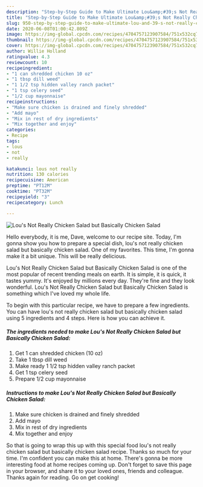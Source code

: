 ```yaml
---
description: "Step-by-Step Guide to Make Ultimate Lou&amp;#39;s Not Really Chicken Salad but Basically Chicken Salad"
title: "Step-by-Step Guide to Make Ultimate Lou&amp;#39;s Not Really Chicken Salad but Basically Chicken Salad"
slug: 950-step-by-step-guide-to-make-ultimate-lou-and-39-s-not-really-chicken-salad-but-basically-chicken-salad
date: 2020-06-08T01:00:42.809Z
image: https://img-global.cpcdn.com/recipes/4704757123907584/751x532cq70/lous-not-really-chicken-salad-but-basically-chicken-salad-recipe-main-photo.jpg
thumbnail: https://img-global.cpcdn.com/recipes/4704757123907584/751x532cq70/lous-not-really-chicken-salad-but-basically-chicken-salad-recipe-main-photo.jpg
cover: https://img-global.cpcdn.com/recipes/4704757123907584/751x532cq70/lous-not-really-chicken-salad-but-basically-chicken-salad-recipe-main-photo.jpg
author: Willie Holland
ratingvalue: 4.3
reviewcount: 10
recipeingredient:
- "1 can shredded chicken 10 oz"
- "1 tbsp dill weed"
- "1 1/2 tsp hidden valley ranch packet"
- "1 tsp celery seed"
- "1/2 cup mayonnaise"
recipeinstructions:
- "Make sure chicken is drained and finely shredded"
- "Add mayo"
- "Mix in rest of dry ingredients"
- "Mix together and enjoy"
categories:
- Recipe
tags:
- lous
- not
- really

katakunci: lous not really 
nutrition: 130 calories
recipecuisine: American
preptime: "PT12M"
cooktime: "PT32M"
recipeyield: "3"
recipecategory: Lunch

---
```



![Lou&#39;s Not Really Chicken Salad but Basically Chicken Salad](https://img-global.cpcdn.com/recipes/4704757123907584/751x532cq70/lous-not-really-chicken-salad-but-basically-chicken-salad-recipe-main-photo.jpg)

Hello everybody, it is me, Dave, welcome to our recipe site. Today, I'm gonna show you how to prepare a special dish, lou&#39;s not really chicken salad but basically chicken salad. One of my favorites. This time, I'm gonna make it a bit unique. This will be really delicious.



Lou&#39;s Not Really Chicken Salad but Basically Chicken Salad is one of the most popular of recent trending meals on earth. It is simple, it is quick, it tastes yummy. It's enjoyed by millions every day. They're fine and they look wonderful. Lou&#39;s Not Really Chicken Salad but Basically Chicken Salad is something which I've loved my whole life.


To begin with this particular recipe, we have to prepare a few ingredients. You can have lou&#39;s not really chicken salad but basically chicken salad using 5 ingredients and 4 steps. Here is how you can achieve it.

<!--inarticleads1-->

##### The ingredients needed to make Lou&#39;s Not Really Chicken Salad but Basically Chicken Salad:

1. Get 1 can shredded chicken (10 oz)
1. Take 1 tbsp dill weed
1. Make ready 1 1/2 tsp hidden valley ranch packet
1. Get 1 tsp celery seed
1. Prepare 1/2 cup mayonnaise




<!--inarticleads2-->

##### Instructions to make Lou&#39;s Not Really Chicken Salad but Basically Chicken Salad:

1. Make sure chicken is drained and finely shredded
1. Add mayo
1. Mix in rest of dry ingredients
1. Mix together and enjoy




So that is going to wrap this up with this special food lou&#39;s not really chicken salad but basically chicken salad recipe. Thanks so much for your time. I'm confident you can make this at home. There's gonna be more interesting food at home recipes coming up. Don't forget to save this page in your browser, and share it to your loved ones, friends and colleague. Thanks again for reading. Go on get cooking!
